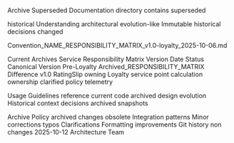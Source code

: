 Archive Superseded Documentation directory contains superseded

historical Understanding architectural evolution-like Immutable historical decisions changed

Convention_NAME_RESPONSIBILITY_MATRIX_v1.0-loyalty_2025-10-06.md

Current Archives Service Responsibility Matrix Version Date Status Canonical Version Pre-Loyalty Archived_RESPONSIBILITY_MATRIX Difference v1.0 RatingSlip owning Loyalty service point calculation ownership clarified policy telemetry

Usage Guidelines reference current code archived design evolution Historical context decisions archived snapshots

Archive Policy archived changes obsolete Integration patterns Minor corrections typos Clarifications Formatting improvements Git history non changes 2025-10-12 Architecture Team
